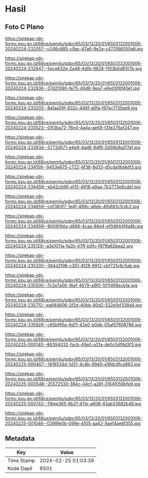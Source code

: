 # Hasil

## Foto C Plano

https://sirekap-obj-formc.kpu.go.id/68ce/pemilu/pdpr/65/03/13/20/01/6503132001006-20240224-232057--c246c885-c9ac-47a6-9e2e-c473166050a9.jpg

https://sirekap-obj-formc.kpu.go.id/68ce/pemilu/pdpr/65/03/13/20/01/6503132001006-20240224-232647--5ece632e-2a48-4dfb-9628-1103b0d8107b.jpg

https://sirekap-obj-formc.kpu.go.id/68ce/pemilu/pdpr/65/03/13/20/01/6503132001006-20240224-232836--37d21090-fe75-49d8-9ea7-e6e05f6f40e1.jpg

https://sirekap-obj-formc.kpu.go.id/68ce/pemilu/pdpr/65/03/13/20/01/6503132001006-20240224-233205--8a1aa59f-832c-446f-a6fa-f67ec1735ee9.jpg

https://sirekap-obj-formc.kpu.go.id/68ce/pemilu/pdpr/65/03/13/20/01/6503132001006-20240224-233523--01f3ba72-76e4-4a4a-ae69-f31e276af247.jpg

https://sirekap-obj-formc.kpu.go.id/68ce/pemilu/pdpr/65/03/13/20/01/6503132001006-20240224-233834--5772d571-e4e9-4ad8-8df6-2d56b9a2f7ef.jpg

https://sirekap-obj-formc.kpu.go.id/68ce/pemilu/pdpr/65/03/13/20/01/6503132001006-20240224-234159--9453e675-c722-4f38-8d33-d5cda18d4df3.jpg

https://sirekap-obj-formc.kpu.go.id/68ce/pemilu/pdpr/65/03/13/20/01/6503132001006-20240224-234459--eb42cb96-a115-4918-a9aa-7b3773e6cde1.jpg

https://sirekap-obj-formc.kpu.go.id/68ce/pemilu/pdpr/65/03/13/20/01/6503132001006-20240224-234659--cd1383f7-1e4f-469c-a6eb-4fb683cfcdc2.jpg

https://sirekap-obj-formc.kpu.go.id/68ce/pemilu/pdpr/65/03/13/20/01/6503132001006-20240224-234959--8009f94a-d666-4caa-86e4-ef0d944f6a8b.jpg

https://sirekap-obj-formc.kpu.go.id/68ce/pemilu/pdpr/65/03/13/20/01/6503132001006-20240224-235129--a3e1011a-fa2b-47ff-b0fc-f97ffa62bea2.jpg

https://sirekap-obj-formc.kpu.go.id/68ce/pemilu/pdpr/65/03/13/20/01/6503132001006-20240224-235330--364d2f96-c351-4f28-8912-cbf721c8c5ab.jpg

https://sirekap-obj-formc.kpu.go.id/68ce/pemilu/pdpr/65/03/13/20/01/6503132001006-20240224-235500--7c2e7a56-16af-4679-a9f0-1011499ecb1e.jpg

https://sirekap-obj-formc.kpu.go.id/68ce/pemilu/pdpr/65/03/13/20/01/6503132001006-20240224-235712--ea684606-2f2d-40bb-80d2-522e1bf338d4.jpg

https://sirekap-obj-formc.kpu.go.id/68ce/pemilu/pdpr/65/03/13/20/01/6503132001006-20240224-235926--c65bf95e-9d11-42e0-b0db-05af07608786.jpg

https://sirekap-obj-formc.kpu.go.id/68ce/pemilu/pdpr/65/03/13/20/01/6503132001006-20240225-000140--86394032-facb-49a0-a31a-de0c0df9d3f3.jpg

https://sirekap-obj-formc.kpu.go.id/68ce/pemilu/pdpr/65/03/13/20/01/6503132001006-20240225-000407--1818534d-1d31-4c8b-9940-e19dc9fca963.jpg

https://sirekap-obj-formc.kpu.go.id/68ce/pemilu/pdpr/65/03/13/20/01/6503132001006-20240225-000548--25572533-384c-44c1-a28f-3164f059bfe9.jpg

https://sirekap-obj-formc.kpu.go.id/68ce/pemilu/pdpr/65/03/13/20/01/6503132001006-20240225-000742--116ee365-6b21-411e-a608-43ab33682b46.jpg

https://sirekap-obj-formc.kpu.go.id/68ce/pemilu/pdpr/65/03/13/20/01/6503132001006-20240225-001046--0399fe0b-099e-4105-aa42-9ae14ae6f355.jpg


## Metadata

| Key        | Value               |
| ---------- | ------------------- |
| Time Stamp | 2024-02-25 01:03:39 |
| Kode Dapil | 6501                |



